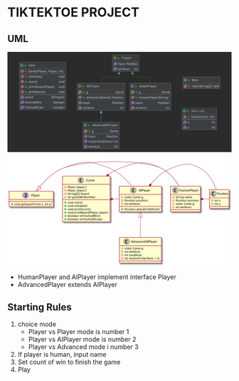 # TIKTEKTOE PROJECT

## UML

![](./UML.png)

![](./TikTecToeUML.png)
- HumanPlayer and AIPlayer implement interface Player
- AdvancedPlayer extends AIPlayer

## Starting Rules

1. choice mode 
    - Player vs Player mode is number 1
    - Player vs AIPlayer mode is number 2
    - Player vs Advanced mode i number 3
1. If player is human, input name
1. Set count of win to finish the game
1. Play

